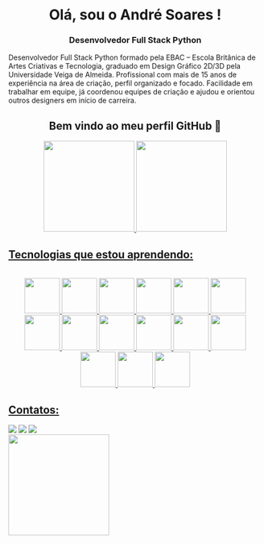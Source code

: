 <h1 align="center"> Olá, sou o André Soares ! </h1>
<h3 align="center"> Desenvolvedor Full Stack Python </h3>

<p>Desenvolvedor Full Stack Python formado pela EBAC – Escola Britânica de Artes Criativas e Tecnologia, graduado em Design Gráfico 2D/3D pela Universidade Veiga de Almeida. Profissional com mais de 15 anos de experiência na área de criação, perfil organizado e focado. Facilidade em trabalhar em equipe, já coordenou equipes de criação e ajudou e orientou outros designers em início de carreira.</p>

<h2 align="center"> Bem vindo ao meu perfil GitHub 👋 </h2>

<div align="center">
<a href="https://github.com/AndreDG88">
<img loading="lazy" height="180em" src="https://github-readme-stats.vercel.app/api/top-langs/?username=AndreDG88&layout=compact&langs_count=7&theme=dracula"/>
<img loading="lazy" height="180em" src="https://github-readme-stats.vercel.app/api?username=AndreDG88&show_icons=true&theme=dracula&include_all_commits=true&count_private=true"/>
</div>

<h2 class="heading-element" dir="auto">Tecnologias que estou aprendendo:</h2>

<div align="center" dir="auto"><br>
  <img loading="lazy" src="https://cdn.jsdelivr.net/gh/devicons/devicon@latest/icons/html5/html5-plain-wordmark.svg" width="70" height="70"/>
  <img loading="lazy" src="https://cdn.jsdelivr.net/gh/devicons/devicon@latest/icons/css3/css3-plain-wordmark.svg" width="70" height="70"/>
  <img loading="lazy" src="https://cdn.jsdelivr.net/gh/devicons/devicon@latest/icons/javascript/javascript-plain.svg" width="70" height="70"/>
  <img loading="lazy" src="https://cdn.jsdelivr.net/gh/devicons/devicon@latest/icons/typescript/typescript-plain.svg" width="70" height="70"/>
  <img loading="lazy" src="https://cdn.jsdelivr.net/gh/devicons/devicon@latest/icons/jquery/jquery-plain-wordmark.svg" width="70" height="70"/>
  <img loading="lazy" src="https://cdn.jsdelivr.net/gh/devicons/devicon@latest/icons/bootstrap/bootstrap-original-wordmark.svg" width="70" height="70"/>
  <img loading="lazy" src="https://cdn.jsdelivr.net/gh/devicons/devicon@latest/icons/nodejs/nodejs-plain-wordmark.svg" width="70" height="70"/>
  <img loading="lazy" src="https://cdn.jsdelivr.net/gh/devicons/devicon@latest/icons/gulp/gulp-plain.svg" width="70" height="70"/>
  <img loading="lazy" src="https://cdn.jsdelivr.net/gh/devicons/devicon@latest/icons/grunt/grunt-original-wordmark.svg" width="70" height="70"/>
  <img loading="lazy" src="https://cdn.jsdelivr.net/gh/devicons/devicon@latest/icons/sass/sass-original.svg" width="70" height="70"/>
  <img loading="lazy" src="https://cdn.jsdelivr.net/gh/devicons/devicon@latest/icons/less/less-plain-wordmark.svg" width="70" height="70"/>
  <img loading="lazy" src="https://cdn.jsdelivr.net/gh/devicons/devicon@latest/icons/vuejs/vuejs-original-wordmark.svg" width="70" height="70"/>
  <img loading="lazy" src="https://cdn.jsdelivr.net/gh/devicons/devicon@latest/icons/react/react-original-wordmark.svg" width="70" height="70"/>
  <img loading="lazy" src="https://cdn.jsdelivr.net/gh/devicons/devicon@latest/icons/redux/redux-original.svg" width="70" height="70"/>
  <img loading="lazy" src="https://cdn.jsdelivr.net/gh/devicons/devicon@latest/icons/postgresql/postgresql-plain-wordmark.svg" width="70" height="70"/>
</div>

<h2>Contatos:</h2>

<div>
<a href="https://instagram.com/andre.soares.designer" target="_blank"><img loading="lazy" src="https://img.shields.io/badge/-Instagram-%23E4405F?style=for-the-badge&logo=instagram&logoColor=white" target="_blank"></a>
<a href = "mailto:andre.soares.designer@gmail.com"><img loading="lazy" src="https://img.shields.io/badge/Gmail-D14836?style=for-the-badge&logo=gmail&logoColor=white" target="_blank"></a>
<a href="https://www.linkedin.com/in/andre-soares88" target="_blank"><img loading="lazy" src="https://img.shields.io/badge/-LinkedIn-%230077B5?style=for-the-badge&logo=linkedin&logoColor=white" target="_blank"></a>   
</div>

<img width="200px" align="left" src="https://camo.githubusercontent.com/450e8b1379b6b690390f5d8f64fca11481c7ba7c66702c4d1125ce20e5550125/68747470733a2f2f6b6f6d617265762e636f6d2f67687076632f3f757365726e616d653d6e617473616c657465267374796c653d666c61742d73717561726526636f6c6f723d323243434232" data-canonical-src="https://komarev.com/ghpvc/?username=AndreDG88&amp;style=flat-square&amp;color=22CCB2" style="max-width: 100%;">
